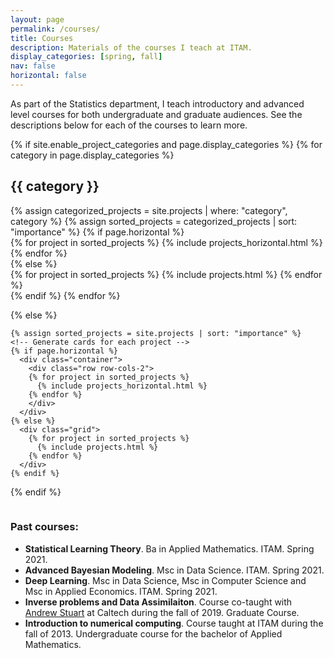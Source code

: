 ```yaml
---
layout: page
permalink: /courses/
title: Courses
description: Materials of the courses I teach at ITAM. 
display_categories: [spring, fall]
nav: false
horizontal: false
---
```


As part of the Statistics department, I teach introductory and
advanced level courses for both undergraduate and graduate
audiences. See the descriptions below for each of the courses to learn
more.


<div class="projects">
  {% if site.enable_project_categories and page.display_categories %}
  <!-- Display categorized projects -->
    {% for category in page.display_categories %}
      <h2 class="category">{{ category }}</h2>
      {% assign categorized_projects = site.projects | where: "category", category %}
      {% assign sorted_projects = categorized_projects | sort: "importance" %}
      <!-- Generate cards for each project -->
      {% if page.horizontal %}
        <div class="container">
          <div class="row row-cols-4">
          {% for project in sorted_projects %}
            {% include projects_horizontal.html %}
          {% endfor %}
          </div>
        </div>
      {% else %}
        <div class="grid">
          {% for project in sorted_projects %}
            {% include projects.html %}
          {% endfor %}
        </div>
      {% endif %}
    {% endfor %}

  {% else %}
  <!-- Display projects without categories -->
    {% assign sorted_projects = site.projects | sort: "importance" %}
    <!-- Generate cards for each project -->
    {% if page.horizontal %}
      <div class="container">
        <div class="row row-cols-2">
        {% for project in sorted_projects %}
          {% include projects_horizontal.html %}
        {% endfor %}
        </div>
      </div>
    {% else %}
      <div class="grid">
        {% for project in sorted_projects %}
          {% include projects.html %}
        {% endfor %}
      </div>
    {% endif %}

  {% endif %}

</div>

<p style="margin-bottom:1cm;"></p>

### Past courses:
- **Statistical Learning Theory**. Ba in Applied Mathematics. ITAM. Spring 2021.
- **Advanced Bayesian Modeling**. Msc in Data Science. ITAM. Spring 2021.
- **Deep Learning**. Msc in Data Science, Msc in Computer Science and Msc in Applied Economics. ITAM. Spring 2021.
- **Inverse problems and Data Assimilaiton**. Course co-taught with [Andrew
  Stuart](http://stuart.caltech.edu/) at Caltech during the fall of 2019.
  Graduate Course.
- **Introduction to numerical computing**. Course taught at ITAM during the fall
  of 2013. Undergraduate course for the bachelor of Applied Mathematics.

